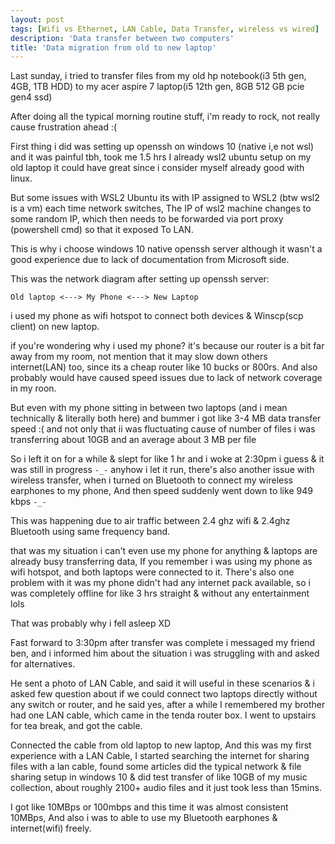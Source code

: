 ```yaml
---
layout: post
tags: [Wifi vs Ethernet, LAN Cable, Data Transfer, wireless vs wired]
description: 'Data transfer between two computers'
title: 'Data migration from old to new laptop'
---
```


Last sunday, i tried to transfer files from my old hp notebook(i3 5th gen, 4GB, 1TB HDD) 
to my acer aspire 7 laptop(i5 12th gen, 8GB 512 GB pcie gen4 ssd)

After doing all the typical morning routine stuff,
i'm ready to rock, not really cause frustration ahead :( 

First thing i did was setting up openssh on windows 10 (native i,e not wsl) and it was painful tbh, took me 1.5 hrs
I already wsl2 ubuntu setup on my old laptop 
it could have great since i consider myself already good with linux.

But some issues with WSL2 Ubuntu
its with IP assigned to WSL2 (btw wsl2 is a vm) each time network switches, The IP of wsl2  machine changes to some random IP, 
which then needs to be forwarded via port proxy (powershell cmd) so that it exposed To LAN. 

This is why i choose windows 10 native openssh server although it wasn't a good experience due to lack of documentation from Microsoft side. 

This was the network diagram after setting up openssh server:
 


```
Old laptop <---> My Phone <---> New Laptop
```


i used my phone as wifi hotspot to connect both devices & Winscp(scp client) on new laptop. 

if you're wondering why i used my phone?
it's because our router is a bit far away from my room, not mention that it may slow down others internet(LAN) too, 
since its a cheap router like 10 bucks or 800rs. And also probably would have caused speed issues due to lack of network coverage in my roon. 

But even with my phone sitting in between two laptops (and i mean technically & literally both here) and 
bummer i got like 3-4 MB data transfer speed :( and not only that ii was fluctuating cause of number of files i was transferring about 10GB
and an average about 3 MB per file

So i left it on for a while & slept for like 1 hr
and i woke at 2:30pm i guess & it was still in progress `-_-` anyhow i let it run, there's also another issue with wireless transfer, 
when i turned on Bluetooth to connect my wireless earphones to my phone, And then speed suddenly went down to like 949 kbps `-_-`

This was happening due to air traffic between 2.4 ghz wifi & 2.4ghz Bluetooth using same frequency band.

that was my situation i can't even use my phone for anything & laptops are already busy transferring data, 
If you remember i was using my phone as wifi hotspot, and both laptops were connected to it. 
There's also one problem with it was my phone didn't had any internet pack available, 
so i was completely offline for like 3 hrs straight & without any entertainment lols

That was probably why i fell asleep XD


Fast forward to 3:30pm after transfer was complete i messaged my friend ben, 
and i informed him about the situation i was struggling with and asked for alternatives.

He sent a photo of LAN Cable, and said it will useful in these scenarios & 
i asked few question about if we could connect two laptops directly without any switch or router, and he said yes, after a while 
I remembered my brother had one LAN cable, which came in the tenda router box. I went to upstairs for tea break, and got the cable.

Connected the cable from old laptop to new laptop, And this was my first experience with a LAN Cable, 
I started searching the internet for sharing files with a lan cable, found some articles
did the typical network & file sharing setup in windows 10 & did test transfer of like 10GB
of my music collection, about roughly 2100+ audio files
and it just took less than 15mins.

I got like 10MBps or 100mbps and this time it was almost consistent 10MBps, And also i was to able to use my Bluetooth earphones & internet(wifi) freely. 
